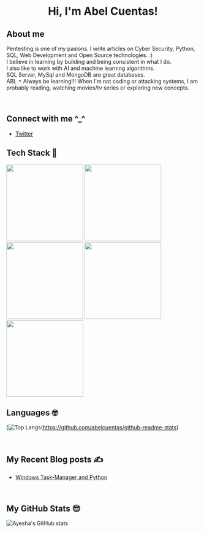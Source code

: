 <!---
abelcuentas/abelcuentas is a ✨ special ✨ repository because its `README.md` (this file) appears on your GitHub profile.
You can click the Preview link to take a look at your changes.



Here are some ideas to get you started:

- 🔭 I’m currently working on ...
- 🌱 I’m currently learning ...
- 👯 I’m looking to collaborate on ...
- 🤔 I’m looking for help with ...
- 💬 Ask me about ...
- 📫 How to reach me: ...
- 😄 Pronouns: ...
- ⚡ Fun fact: ...
-->
<h1 align="center">Hi, I'm Abel Cuentas!</h1>


## About me
Pentesting is one of my pasions.
I write articles on Cyber Security, Python, SQL, Web Development and Open Source technologies. :)<br>
I believe in learning by building and being consistent in what I do. <br>
I also like to work with AI and machine learning algorithms. <br>
SQL Server, MySql and MongoDB are great databases. <br>
ABL = Always be learning!!!
When I'm not coding or attacking systems, I am probably reading, watching movies/tv series or exploring new concepts.

<br>

## Connect with me ^_^ 
<!-- [Hashnode](https://thecodingcompany.hashnode.dev/) -->
- [Twitter](https://twitter.com/abelcuentas0x)


## Tech Stack 🚀

<img height="200" src = "https://res.cloudinary.com/practicaldev/image/fetch/s--lTxYt3CK--/c_limit%2Cf_auto%2Cfl_progressive%2Cq_auto%2Cw_880/https://thehacktoday.com/wp-content/uploads/2017/10/10-Best-Penetration-Testing-Tools-in-Kali-Linux-3.png"> <img height="200" src = "https://1000logos.net/wp-content/uploads/2020/08/Python-Emblem.jpg"> <img height="200" src = "https://www.pinclipart.com/picdir/big/107-1077742_kali-linux-kali-linux-logo-png-clipart.png">
<img height="200" src = "https://media.geeksforgeeks.org/wp-content/cdn-uploads/20191104165821/SQL-Vs-NoSQL1.png"> <img height="200" src = "https://miro.medium.com/max/1400/0*X_Znv597g9ZD3wFa.png"> 


## Languages 🤓
[![Top Langs](https://github-readme-stats.vercel.app/api/top-langs/?username=abelcuentas)(https://github.com/abelcuentas/github-readme-stats)

<br>

## My Recent Blog posts ✍️
- [Windows Task-Manager and Python](https://infosecoding.hashnode.dev/windows-task-manager-and-python)


<br>

## My GitHub Stats 😎
![Ayesha's GitHub stats](https://github-readme-stats.vercel.app/api?username=abelcuentas&theme=cobalt&show_icons=true)
